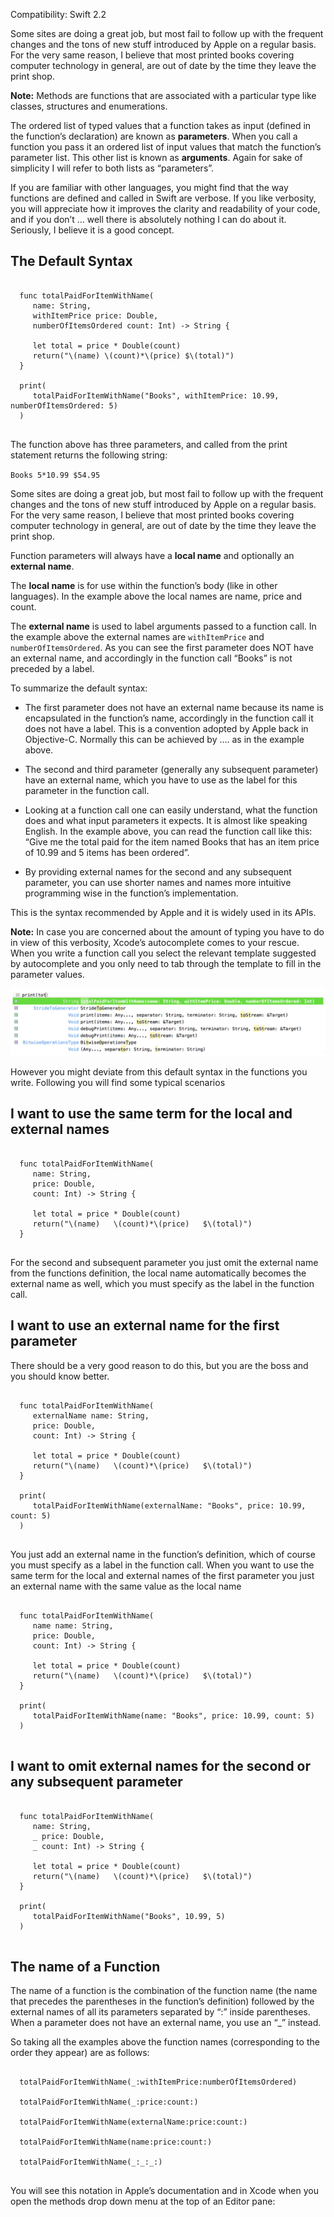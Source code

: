 Compatibility: Swift 2.2

Some sites are doing a great job, but most fail to follow up with the frequent changes and the tons of new stuff introduced by Apple on a regular basis.
For the very same reason, I believe that most printed books covering computer technology in general, are out of date by the time they leave the print shop.

**Note:** Methods are functions that are associated with a particular type like classes, structures and enumerations.

The ordered list of typed values that a function takes as input (defined in the function’s declaration) are known as **parameters**.
When you call a function you pass it an ordered list of input values that match the function’s parameter list.
This other list is known as **arguments**. Again for sake of simplicity I will refer to both lists as  “parameters”.

If you are familiar with other languages, you might find that the way functions are defined and called in Swift are verbose. If you like verbosity,
you will appreciate how it improves the clarity and readability of your code,
and if you don’t … well there is absolutely nothing I can do about it. Seriously, I believe it is a good concept.

## The Default Syntax

<pre>
  <code class="swift">
  func totalPaidForItemWithName(
     name: String,
     withItemPrice price: Double,
     numberOfItemsOrdered count: Int) -> String {

     let total = price * Double(count)
     return("\(name) \(count)*\(price) $\(total)")
  }

  print(
     totalPaidForItemWithName("Books", withItemPrice: 10.99, numberOfItemsOrdered: 5)
  )
  </code>
</pre>

The function above has three parameters, and called from the  print statement returns the following string:

<code class="snippet__base-code">Books   5*10.99   $54.95</code>

Some sites are doing a great job, but most fail to follow up with the frequent changes and the tons of new stuff introduced by Apple on a regular basis.
For the very same reason, I believe that most printed books covering computer technology in general, are out of date by the time they leave the print shop.

Function parameters will always have a **local name** and optionally an **external name**.

The **local name** is for use within the function’s body (like in other languages). In the example above the local names are name, price and count.

The **external name** is used to label arguments passed to a function call. In the example above the external names are
<code class="snippet__base-code">withItemPrice</code> and <code class="snippet__base-code">numberOfItemsOrdered</code>.
As you can see the first parameter does NOT have an external name, and accordingly in the function call “Books” is not preceded by a label.

To summarize the default syntax:

* The first parameter does not have an external name because its name is encapsulated in the function’s name, accordingly in the function call it does not have a label.
  This is a convention adopted by Apple back in Objective-C. Normally this can be achieved by …. as in the example above.

* The second and third parameter (generally any subsequent parameter) have an external name, which you have to use as the label for this parameter in the function call.

* Looking at a function call one can easily understand, what the function does and what input parameters it expects.
It is almost like speaking English. In the example above, you can read the function call like this:
“Give me the total paid for the item named Books that has an item price of 10.99 and 5 items has been ordered”.

* By providing external names for the second and any subsequent parameter, you can use shorter names and names more intuitive programming wise in the function’s implementation.

This is the syntax recommended by Apple and it is widely used in its APIs.

**Note:** In case you are concerned about the amount of typing you have to do in view of this verbosity, Xcode’s autocomplete comes to your rescue.
When you write a function call you select the relevant template suggested by autocomplete and you only need to tab through the template to fill in the parameter values.

![Xcode Autocomplete in action](/images/post/image-post-1.jpg "Xcode Autocomplete in action")

However you might deviate from this default syntax in the functions you write. Following you will find some typical scenarios

## I want to use the same term for the local and external names

<pre>
  <code class="swift">
  func totalPaidForItemWithName(
     name: String,
     price: Double,
     count: Int) -> String {

     let total = price * Double(count)
     return("\(name)   \(count)*\(price)   $\(total)")
  }
  </code>
</pre>

For the second and subsequent parameter you just omit the external name from the functions definition,
the local name automatically becomes the external name as well, which you must specify as the label in the function call.

## I want to use an external name for the first parameter

There should be a very good reason to do this, but you are the boss and you should know better.

<pre>
  <code class="swift">
  func totalPaidForItemWithName(
     externalName name: String,
     price: Double,
     count: Int) -> String {

     let total = price * Double(count)
     return("\(name)   \(count)*\(price)   $\(total)")
  }

  print(
     totalPaidForItemWithName(externalName: "Books", price: 10.99, count: 5)
  )
  </code>
</pre>

You just add an external name in the function’s definition, which of course you must specify as a label in the function call.
When you want to use the same term for the local and external names of the first parameter you just an external name with the same value as the local name

<pre>
  <code class="swift">
  func totalPaidForItemWithName(
     name name: String,
     price: Double,
     count: Int) -> String {

     let total = price * Double(count)
     return("\(name)   \(count)*\(price)   $\(total)")
  }

  print(
     totalPaidForItemWithName(name: "Books", price: 10.99, count: 5)
  )
  </code>
</pre>

## I want to omit external names for the second or any subsequent parameter

<pre>
  <code class="swift">
  func totalPaidForItemWithName(
     name: String,
     _ price: Double,
     _ count: Int) -> String {

     let total = price * Double(count)
     return("\(name)   \(count)*\(price)   $\(total)")
  }

  print(
     totalPaidForItemWithName("Books", 10.99, 5)
  )
  </code>
</pre>

## The name of a Function

The name of a function is the combination of the function name (the name that precedes the parentheses in the function’s definition)
followed by the external names of all its parameters separated by “:” inside parentheses. When a parameter does not have an external name, you use an “_” instead.

So taking all the examples above the function names (corresponding to the order they appear) are as follows:

<pre>
  <code class="swift">
  totalPaidForItemWithName(_:withItemPrice:numberOfItemsOrdered)

  totalPaidForItemWithName(_:price:count:)

  totalPaidForItemWithName(externalName:price:count:)

  totalPaidForItemWithName(name:price:count:)

  totalPaidForItemWithName(_:_:_:)
  </code>
</pre>

You will see this notation in Apple’s documentation and in Xcode when you open the methods drop down menu at the top of an Editor pane:
